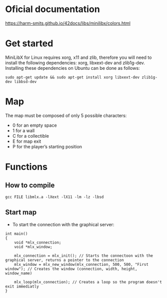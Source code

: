 # Oficial documentation
https://harm-smits.github.io/42docs/libs/minilibx/colors.html

# Get started
MiniLibX for Linux requires xorg, x11 and zlib, therefore you will need to install the following dependencies: xorg, libxext-dev and zlib1g-dev. Installing these dependencies on Ubuntu can be done as follows:
```
sudo apt-get update && sudo apt-get install xorg libxext-dev zlib1g-dev libbsd-dev
```

# Map
The map must be composed of only 5 possible characters: 
- 0 for an empty space
- 1 for a wall
- C for a collectible
- E for map exit 
- P for the player’s starting position

# Functions

## How to compile 

```
gcc FILE libmlx.a -lXext -lX11 -lm -lz -lbsd
```


## Start map
- To start the connection with the graphical server:
```
int main()
{
    void *mlx_connection;
    void *mlx_window;

    mlx_connection = mlx_init(); // Starts the connectoon with the graphical server, returns a pointer to the connection
    mlx_window = mlx_new_window(mlx_connection, 500, 500, "First window"); // Creates the window (connection, width, height, window_name) 
    
    mlx_loop(mlx_connection); // Creates a loop so the program doesn't exit immediatly
} 
```

